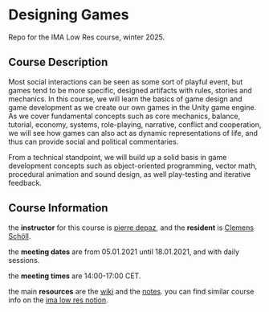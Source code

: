 # Designing Games

Repo for the IMA Low Res course, winter 2025.

## Course Description

Most social interactions can be seen as some sort of playful event, but games tend to be more specific, designed artifacts with rules, stories and mechanics. In this course, we will learn the basics of game design and game development as we create our own games in the Unity game engine. As we cover fundamental concepts such as core mechanics, balance, tutorial, economy, systems, role-playing, narrative, conflict and cooperation, we will see how games can also act as dynamic representations of life, and thus can provide social and political commentaries.

From a technical standpoint, we will build up a solid basis in game development concepts such as object-oriented programming, vector math, procedural animation and sound design, as well play-testing and iterative feedback.

## Course Information

the __instructor__ for this course is [pierre depaz](https://pierredepaz.net), and the __resident__ is [Clemens Schöll](https://neopostmodern.com).

the __meeting dates__ are from 05.01.2021 until 18.01.2021, and with daily sessions.

the __meeting times__ are 14:00-17:00 CET.

the main __resources__ are the [wiki](https://github.com/periode/designing-games/wiki/) and the [notes](https://periode.github.io/designing-games). you can find similar course info on the [ima low res notion](https://www.notion.so/imalowres/Class-Virtual-Worlds-a3caeef2483c43f58c18e93bbf300129).
